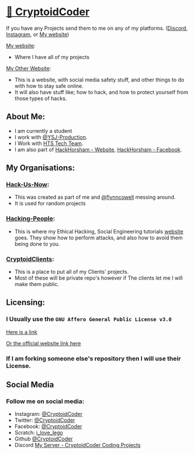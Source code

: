 # [👋 CryptoidCoder](https://cryptoidcoder.github.io/Coding-Website/landing)

If you have any Projects send them to me on any of my platforms. ([Discord](https://discord.gg/Uk3h7JQ22f), [Instagram](https://www.instagram.com/CryptoidCoder/), or [My website](https://CryptoidCoder.github.io/Coding-Website/contact))

[My website](https://cryptoidcoder.github.io/Coding-Website):
- Where I have all of my projects

[My Other Website](https://hacking-people.github.io):
- This is a website, with social media safety stuff, and other things to do with how to stay safe online.
- It will also have stuff like; how to hack, and how to protect yourself from those types of hacks.

## About Me:
- I am currently a student
- I work with [@YSJ-Production](https://github.com/YSJ-Production).
- I Work with [HTS Tech Team](https://hts-tech-team.github.io).
- I am also part of [HackHorsham - Website](https://CryptoidCoder.github.io/hackhorsham.github.io/), [HackHorsham - Facebook](https://www.facebook.com/hackhorsham/).

## My Organisations:
### [Hack-Us-Now](https://github.com/Hack-Us-Now):
- This was created as part of me and [@flynncowell](https://github.com/flynncowell) messing around.
- It is used for random projects

### [Hacking-People](https://github.com/Hacking-People):
- This is where my Ethical Hacking, Social Engineering tutorials [website](https://hacking-people.github.io) goes. They show how to perform attacks, and also how to avoid them being done to you.

### [CryptoidClients](https://github.com/CryptoidClients):
- This is a place to put all of my Clients' projects.
- Most of these will be private repo's however if The clients let me I will make them public.

## Licensing:
### I Usually use the ```GNU Affero General Public License v3.0```
[Here is a link](https://github.com/CryptoidCoder/CryptoidCoder/blob/main/LICENSE)

[Or the official website link here](https://www.gnu.org/licenses/quick-guide-gplv3.html)

### If I am forking someone else's repository then I will use their License.

## Social Media
### Follow me on social media:
- Instagram: [@CryptoidCoder](https://www.instagram.com/CryptoidCoder/)
- Twitter: [@CryptoidCoder](https://twitter.com/CryptoidCoder)
- Facebook: [@CryptoidCoder](https://facebook.com/CryptoidCoder)
- Scratch: [i_love_lego](https://scratch.mit.edu/users/i_love_lego/)
- Github [@CryptoidCoder](https://github.com/CryptoidCoder/)
- Discord [My Server - CryptoidCoder Coding Projects](https://discord.gg/Uk3h7JQ22f)
